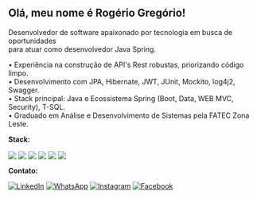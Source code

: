## Olá, meu nome é Rogério Gregório!

<p align="left"> 
Desenvolvedor de software apaixonado por tecnologia em busca de oportunidades<br>
para atuar como desenvolvedor Java Spring.
 
• Experiência na construção de API's Rest robustas, priorizando código limpo.</br>
• Desenvolvimento com JPA, Hibernate, JWT, JUnit, Mockito, log4j2, Swagger.</br>
• Stack principal: Java e Ecossistema Spring (Boot, Data, WEB MVC, Security), T-SQL.</br>
• Graduado em Análise e Desenvolvimento de Sistemas pela FATEC Zona Leste.</br>
</p>

<p align="left">
  <strong>Stack:</strong>
  <div align="left">
  <img align="center" src="https://img.shields.io/badge/Java-%238D6748.svg?style=flat&logo=gitea&logoColor=white">
  <img align="center" src="https://img.shields.io/badge/Spring-%236DB33F.svg?style=flat&logo=spring&logoColor=white">
  <img align="center" src="https://img.shields.io/badge/SQL%20Sever-%23007ACC?style=flat&logo=microsoft%20sql%20server&logoColor=white">
  <img align="center" src="https://img.shields.io/badge/HTML5-%23E34F26.svg?style=flat&logo=html5&logoColor=white">
  <img align="center" src="https://img.shields.io/badge/CSS3-%231572B6.svg?style=flat&logo=css3&logoColor=white">
  <img align="center" src="https://img.shields.io/badge/Javascript-%23323330.svg?style=flat&logo=javascript&logoColor=%23F7DF1E">
</div>
</p>

<p align="left">
   <strong>Contato:</strong>
</p>

<p align="left">
  <a href="https://www.linkedin.com/in/rogeriogregorio/" title="LinkedIn">
  <img src="https://img.shields.io/badge/-Linkedin-0e76a8?style=flat-square&logo=Linkedin&logoColor=white&link=https://www.linkedin.com/in/rogeriogregorio" alt="LinkedIn"/></a>
  <a href="https://wa.me/5511961914439" title="WhatsApp">
  <img src="https://img.shields.io/badge/-WhatsApp-25d366?style=flat-square&labelColor=25d366&logo=whatsapp&logoColor=white&link=https://wa.me/5511961914439" alt="WhatsApp"/></a>
  <a href="https://www.instagram.com/rogeriogregorio_" title="Instagram">
  <img src="https://img.shields.io/badge/-Instagram-DF0174?style=flat-square&labelColor=DF0174&logo=instagram&logoColor=white&link=https://www.instagram.com/rogeriogregorio_" alt="Instagram"/></a>
  <a href="https://web.facebook.com/rogeriogregorio93" title="Facebook">
  <img src="https://img.shields.io/badge/-Facebook-3b5998?style=flat-square&labelColor=3b5998&logo=facebook&logoColor=white&link=https://web.facebook.com/rogeriogregorio93" alt="Facebook"/></a>
</p>



